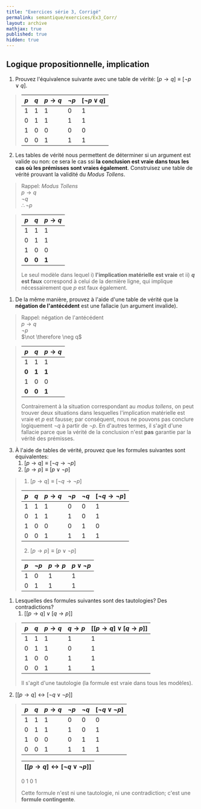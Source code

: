 ```yaml
---
title: "Exercices série 3, Corrigé"
permalink: semantique/exercices/Ex3_Corr/
layout: archive
mathjax: true
published: true
hidden: true
---
```


## Logique propositionnelle, implication

1. Prouvez l'équivalence suivante avec une table de vérité: [$p \rightarrow q] \equiv [\neg p \lor q]$.

> | $p$ | $q$ | $p \rightarrow q$ | $\neg p$ | $[\neg p \lor q]$ |
> |---|---|---|---|---|
> | 1   | 1   | 1   | 0 | 1
> | 0   | 1   | 1   | 1 | 1
> | 1   | 0   | 0   | 0 | 0
> | 0   | 0   | 1   | 1 | 1


2. Les tables de vérité nous permettent de déterminer si un argument est valide ou non: ce sera le cas ssi **la conclusion est vraie dans tous les cas où les prémisses sont vraies également**. Construisez une table de vérité prouvant la validité du *Modus Tollens*.

> Rappel: *Modus Tollens*  
> $p \rightarrow q$  
> $\neg q$  
> $\therefore \neg p$

> | $p$ | $q$ | $p \rightarrow q$
> |---|---|---|
> | 1   | 1   | 1
> | 0   | 1   | 1
> | 1   | 0   | 0
> | **0**   | **0**   | **1**
>
> Le seul modèle dans lequel i) **l'implication matérielle est vraie** et ii) **$q$ est faux** correspond à celui de la dernière ligne, qui implique nécessairement que $p$ est faux également.

1. De la même manière, prouvez à l'aide d'une table de vérité que la **négation de l'antécédent** est une fallacie (un argument invalide).

> Rappel: négation de l'antécédent  
> $p \rightarrow q$  
> $\neg p$  
> $\not \therefore \neg q$

> | $p$ | $q$ | $p \rightarrow q$
> |---|---|---|
> | 1  | 1   | 1
> | **0**  | **1**   | **1**
> | 1  | 0   | 0
> | **0**  | **0**   | **1**
>
> Contrairement à la situation correspondant au *modus tollens*, on peut trouver deux situations dans lesquelles l'implication matérielle est vraie et $p$ est fausse; par conséquent, nous ne pouvons pas conclure logiquement $\neg q$ à partir de $\neg p$. En d'autres termes, il s'agit d'une fallacie parce que la vérité de la conclusion n'est **pas** garantie par la vérité des prémisses.

3. À l'aide de tables de vérité, prouvez que les formules suivantes sont équivalentes:  
   1. $[p \rightarrow q] \equiv [\neg q \rightarrow \neg p]$
   2. $[p \rightarrow p] \equiv [p \lor \neg p]$

> 1. $[p \rightarrow q] \equiv [\neg q \rightarrow \neg p]$
> 
> | $p$ | $q$ | $p \rightarrow q$ | $\neg p$ | $\neg q$ | $[\neg q \rightarrow \neg p]$
> |---|---|---|---|---|---|
> | 1  | 1   | 1 | 0 | 0 | 1
> | 0  | 1   | 1 | 1 | 0 | 1
> | 1  | 0   | 0 | 0 | 1 | 0
> | 0  | 0   | 1 | 1 | 1 | 1
>
> 2. $[p \rightarrow p] \equiv [p \lor \neg p]$
>
> | $p$ | $\neg p$ | $p \rightarrow p$ | $p \lor \neg p$
> |---|---|---|---|
> | 1 | 0 | 1 | 1
> | 0 | 1 | 1 | 1

1. Lesquelles des formules suivantes sont des tautologies? Des contradictions?
   1. $[[p \rightarrow q] \lor [q \rightarrow p]]$

> | $p$ | $q$ | $p \rightarrow q$ | $q \rightarrow p$ | $[[p \rightarrow q] \lor [q \rightarrow p]]$
> |---|---|---|---|---
> | 1  | 1   | 1 | 1 | 1
> | 0  | 1   | 1 | 0 | 1
> | 1  | 0   | 0 | 1 | 1
> | 0  | 0   | 1 | 1 | 1
>
> Il s'agit d'une tautologie (la formule est vraie dans tous les modèles).

   2. $[[p \rightarrow q] \leftrightarrow [\neg q \lor \neg p]]$

> | $p$ | $q$ | $p \rightarrow q$ | $\neg p$ | $\neg q$ | $[\neg q \lor \neg p]$ |
> |---|---|---|---|---|---|
> | 1  | 1   | 1 | 0 | 0 | 0
> | 0  | 1   | 1 | 1 | 0 | 1
> | 1  | 0   | 0 | 0 | 1 | 1
> | 0  | 0   | 1 | 1 | 1 | 1
>
> | $[[p \rightarrow q] \leftrightarrow [\neg q \lor \neg p]]$ |
> |---
> 0
> 1
> 0
> 1
>
> Cette formule n'est ni une tautologie, ni une contradiction; c'est une **formule contingente**.
